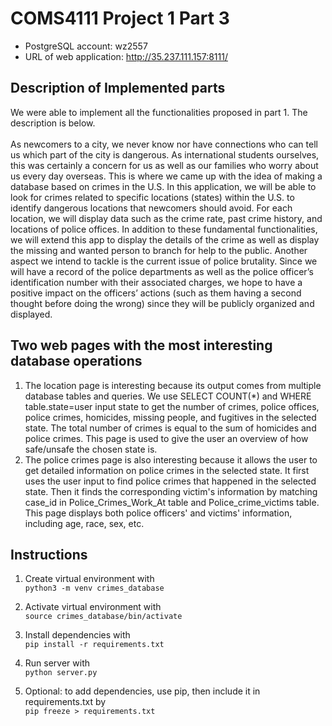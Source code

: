 # COMS4111 Project 1 Part 3
- PostgreSQL account: wz2557
- URL of web application: http://35.237.111.157:8111/

## Description of Implemented parts 
We were able to implement all the functionalities proposed in part 1. The description is below. 
<br>
<br>
As newcomers to a city, we never know nor have connections who can tell us which part of the city is dangerous. As 
international students ourselves, this was certainly a concern for us as well as our families who worry about us every 
day overseas. This is where we came up with the idea of making a database based on crimes in the U.S. In this 
application, we will be able to look for crimes related to specific locations (states) within the U.S. to identify dangerous 
locations that newcomers should avoid. For each location, we will display data such as the crime rate, past crime 
history, and locations of police offices. In addition to these fundamental functionalities, we will extend this app to 
display the details of the crime as well as display the missing and wanted person to branch for help to the public. 
Another aspect we intend to tackle is the current issue of police brutality. Since we will have a record of the police 
departments as well as the police officer’s identification number with their associated charges, we hope to have a 
positive impact on the officers’ actions (such as them having a second thought before doing the wrong) since they will 
be publicly organized and displayed.

## Two web pages with the most interesting database operations
1. The location page is interesting because its output comes from multiple database tables and queries. We use SELECT COUNT(*) and WHERE table.state=user input state to get the number of crimes, police offices, police crimes, homicides, missing people, and fugitives in the selected state. The total number of crimes is equal to the sum of homicides and police crimes. This page is used to give the user an overview of how safe/unsafe the chosen state is.  
2. The police crimes page is also interesting because it allows the user to get detailed information on police crimes in the selected state. It first uses the user input to find police crimes that happened in the selected state. Then it finds the corresponding victim's information by matching case_id in Police_Crimes_Work_At table and Police_crime_victims table. This page displays both police officers' and victims' information, including age, race, sex, etc. 

## Instructions
1. Create virtual environment with
<br>`python3 -m venv crimes_database`

2. Activate virtual environment with
<br>`source crimes_database/bin/activate`

3. Install dependencies with
<br>`pip install -r requirements.txt`

4. Run server with 
<br>`python server.py`

5. Optional: to add dependencies, use pip, then include it in requirements.txt by
<br>`pip freeze > requirements.txt`
